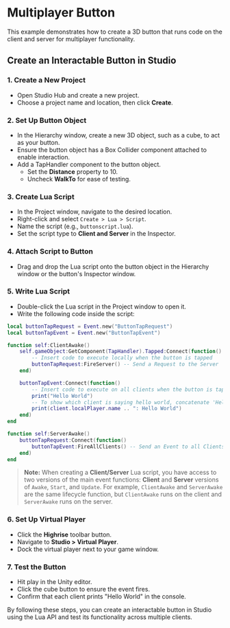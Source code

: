 # Multiplayer Button

This example demonstrates how to create a 3D button that runs code on the client and server for multiplayer functionality.

## Create an Interactable Button in Studio

### 1. Create a New Project

- Open Studio Hub and create a new project.
- Choose a project name and location, then click **Create**.

### 2. Set Up Button Object

- In the Hierarchy window, create a new 3D object, such as a cube, to act as your button.
- Ensure the button object has a Box Collider component attached to enable interaction.
- Add a TapHandler component to the button object.
  - Set the **Distance** property to 10.
  - Uncheck **WalkTo** for ease of testing.

### 3. Create Lua Script

- In the Project window, navigate to the desired location.
- Right-click and select `Create > Lua > Script`.
- Name the script (e.g., `buttonscript.lua`).
- Set the script type to **Client and Server** in the Inspector.

### 4. Attach Script to Button

- Drag and drop the Lua script onto the button object in the Hierarchy window or the button's Inspector window.

### 5. Write Lua Script

- Double-click the Lua script in the Project window to open it.
- Write the following code inside the script:

```lua
local buttonTapRequest = Event.new("ButtonTapRequest")
local buttonTapEvent = Event.new("ButtonTapEvent")

function self:ClientAwake()
    self.gameObject:GetComponent(TapHandler).Tapped:Connect(function()
        -- Insert code to execute locally when the button is tapped
        buttonTapRequest:FireServer() -- Send a Request to the Server
    end)

    buttonTapEvent:Connect(function()
        -- Insert code to execute on all clients when the button is tapped by any one
        print("Hello World")
        -- To show which client is saying hello world, concatenate 'Hello World' with client.localPlayer.name
        print(client.localPlayer.name .. ": Hello World")
    end)
end

function self:ServerAwake()
    buttonTapRequest:Connect(function()
        buttonTapEvent:FireAllClients() -- Send an Event to all Clients
    end)
end
```

> **Note:**
> When creating a **Client/Server** Lua script, you have access to two versions of the main event functions: **Client** and **Server** versions of `Awake`, `Start`, and `Update`.
> For example, `ClientAwake` and `ServerAwake` are the same lifecycle function, but `ClientAwake` runs on the client and `ServerAwake` runs on the server.

### 6. Set Up Virtual Player

- Click the **Highrise** toolbar button.
- Navigate to **Studio > Virtual Player**.
- Dock the virtual player next to your game window.

### 7. Test the Button

- Hit play in the Unity editor.
- Click the cube button to ensure the event fires.
- Confirm that each client prints "Hello World" in the console.

By following these steps, you can create an interactable button in Studio using the Lua API and test its functionality across multiple clients.
